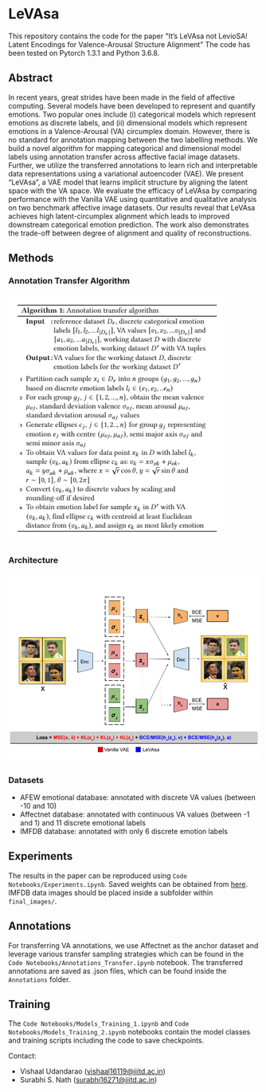 # LeVAsa

This repository contains the code for the paper "It’s LeVAsa not LevioSA! Latent Encodings for Valence-Arousal Structure Alignment" The code has been tested on Pytorch 1.3.1 and Python 3.6.8.

## Abstract

In recent years, great strides have been made in the field of affective computing. Several models have been developed to represent and quantify emotions. Two popular ones include (i) categorical models which represent emotions as discrete labels, and (ii) dimensional models which represent emotions in a Valence-Arousal (VA) circumplex domain. However, there is no standard for annotation mapping between the two labelling methods. We build a novel algorithm for mapping categorical and dimensional model labels using annotation transfer across affective facial image datasets. Further, we utilize the transferred annotations to learn rich and interpretable data representations using a variational autoencoder (VAE). We present “LeVAsa”, a VAE model that learns implicit structure by aligning the latent space with the VA space. We evaluate the efficacy of LeVAsa by comparing performance with the Vanilla VAE using quantitative and qualitative analysis on two benchmark affective image datasets. Our results reveal that LeVAsa achieves high latent-circumplex alignment which leads to improved downstream categorical emotion prediction. The work also demonstrates the trade-off between degree of alignment and quality of reconstructions.

## Methods

### Annotation Transfer Algorithm
![Algorithm](https://github.com/vishaal27/LeVAsa/blob/master/Images/Annotation_Transfer_Algorithm.png)
### Architecture
![Architecture](https://github.com/vishaal27/LeVAsa/blob/master/Images/Model_Architecture.png)
### Datasets
- AFEW emotional database: annotated with discrete VA values (between -10 and 10)
- Affectnet database: annotated with continuous VA values (between -1 and 1) and 11 discrete emotional labels
- IMFDB database: annotated with only 6 discrete emotion labels

## Experiments

The results in the paper can be reproduced using `Code Notebooks/Experiments.ipynb`. Saved weights can be obtained from [here](https://drive.google.com/drive/folders/1a6Z6scRZvOX6CPB-Qs0WbwrodtFAg7aI?usp=sharing). IMFDB data images should be placed inside a subfolder within `final_images/`. 

## Annotations

For transferring VA annotations, we use Affectnet as the anchor dataset and leverage various transfer sampling strategies which can be found in the `Code Notebooks/Annotations_Transfer.ipynb` notebook. The transferred annotations are saved as .json files, which can be found inside the `Annotations` folder.

## Training

The `Code Notebooks/Models_Training_1.ipynb` and `Code Notebooks/Models_Training_2.ipynb` notebooks contain the model classes and training scripts including the code to save checkpoints.

Contact:
- Vishaal Udandarao (vishaal16119@iiitd.ac.in)
- Surabhi S. Nath (surabhi16271@iiitd.ac.in)
